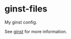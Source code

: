 # ginst-files
My ginst config.

See [ginst](https://github.com/Sebbito/ginst) for more information.
